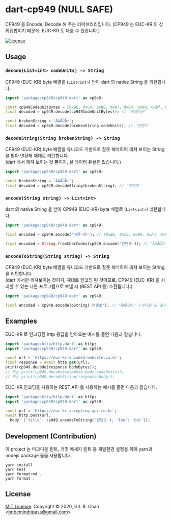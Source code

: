 # dart-cp949 (NULL SAFE)

CP949 을 Encode, Decode 해 주는 라이브러리입니다.
(CP949 는 EUC-KR 의 상위집합이기 때문에, EUC-KR 도 다룰 수 있습니다.)

[![license](https://img.shields.io/badge/license-MIT-ff4081.svg?style=flat-square&labelColor=black)](./LICENSE)

## Usage

### `decode(List<int> codeUnits) -> String`

CP949 (EUC-KR) byte 배열을 (`List<int>`) 받아 dart 의 native String 을 리턴합니다.

```dart
import 'package:cp949/cp949.dart' as cp949;

const cp949CodeUnitBytes = [0xBE, 0xC6, 0xB8, 0xA7, 0xB4, 0xD9, 0xbf, 0xee];
final decoded = cp949.decode(cp949CodeUnitBytes)); // '아름다운'

const brokenString = 'ÄÁÅÙÃ÷';
final decoded = cp949.decode(brokenString.codeUnits); // '컨텐츠'
```

### `decodeString(String brokenString) -> String`

CP949 (EUC-KR) byte 배열을 유니코드 기반으로 잘못 해석하여 깨져 보이는 String 을 받아 변환해 제대로 리턴합니다.  
(dart 에서 깨져 보이는 것 뿐이지, 실 데이터 유실은 없습니다.)

```dart
import 'package:cp949/cp949.dart' as cp949;

const brokenString = 'ÄÁÅÙÃ÷';
final decoded = cp949.decodeString(brokenString); // '컨텐츠'
```

### `encode(String string) -> List<int>`

dart 의 native String 을 받아 CP949 (EUC-KR) byte 배열로 (`List<int>`) 리턴합니다.

```dart
import 'package:cp949/cp949.dart' as cp949;

final encoded = cp949.encode('아름다운'); // [0xBE, 0xC6, 0xB8, 0xA7, 0xB4, 0xD9, 0xBF, 0xEE]

final encoded = String.fromCharCodes(cp949.encode('컨텐츠')); // 'ÄÁÅÙÃ÷' (제대로 된 결과입니다!)
```

### `encodeToString(String string) -> String`

CP949 (EUC-KR) byte 배열을 유니코드 기반으로 잘못 해석하여 깨져 보이는 String 을 리턴합니다.  
(dart 에서만 깨져보이는 것이지, 제대로 인코딩 된 것이므로, CP949 (EUC-KR) 을 처리할 수 있는 다른 프로그램으로 보낼 시 (REST API 등) 호환됩니다.)

```dart
import 'package:cp949/cp949.dart' as cp949;

final encoded = cp949.encodeToString('컨텐츠'); // 'ÄÁÅÙÃ÷' (제대로 된 결과입니다!)
```

## Examples

EUC-KR 로 인코딩된 http 응답을 받아오는 예시를 들면 다음과 같습니다.

```dart
import 'package:http/http.dart' as http;
import 'package:cp949/cp949.dart' as cp949;

const url = 'https://euc-kr-encoded-website.co.kr';
final response = await http.get(url);
print(cp949.decode(response.bodyBytes));
// 또는 print(cp949.decode(response.body.codeUnits));
// 또는 print(cp949.decodeString(response.body));
```

EUC-KR 인코딩을 사용하는 REST API 를 사용하는 예시를 들면 다음과 같습니다.

```dart
import 'package:http/http.dart' as http;
import 'package:cp949/cp949.dart' as cp949;

const url = 'https://euc-kr-accepting-api.co.kr';
await http.post(url,
  body: {'title': cp949.encodeToString('컨텐츠'), 'foo': 'bar'});
```

## Development (Contribution)

이 project 는 마크다운 린트, 커밋 메세지 린트 등 개발환경 설정을 위해 yarn과 nodejs package 들을 사용합니다.

```shell
yarn install
yarn test
yarn format:md .
yarn format .
```

## License

[MIT License](LICENSE). Copyright &copy; 2020, GIL B. Chan <[bnbcmindnpass@gmail.com](mailto:bnbcmindnpass@gmail.com)>
